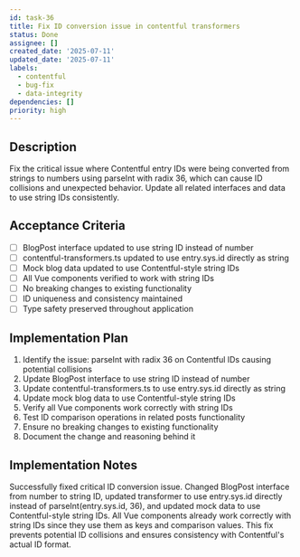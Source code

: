 ```yaml
---
id: task-36
title: Fix ID conversion issue in contentful transformers
status: Done
assignee: []
created_date: '2025-07-11'
updated_date: '2025-07-11'
labels:
  - contentful
  - bug-fix
  - data-integrity
dependencies: []
priority: high
---
```


## Description

Fix the critical issue where Contentful entry IDs were being converted from strings to numbers using parseInt with radix 36, which can cause ID collisions and unexpected behavior. Update all related interfaces and data to use string IDs consistently.

## Acceptance Criteria

- [ ] BlogPost interface updated to use string ID instead of number
- [ ] contentful-transformers.ts updated to use entry.sys.id directly as string
- [ ] Mock blog data updated to use Contentful-style string IDs
- [ ] All Vue components verified to work with string IDs
- [ ] No breaking changes to existing functionality
- [ ] ID uniqueness and consistency maintained
- [ ] Type safety preserved throughout application

## Implementation Plan

1. Identify the issue: parseInt with radix 36 on Contentful IDs causing potential collisions
2. Update BlogPost interface to use string ID instead of number
3. Update contentful-transformers.ts to use entry.sys.id directly as string
4. Update mock blog data to use Contentful-style string IDs
5. Verify all Vue components work correctly with string IDs
6. Test ID comparison operations in related posts functionality
7. Ensure no breaking changes to existing functionality
8. Document the change and reasoning behind it

## Implementation Notes

Successfully fixed critical ID conversion issue. Changed BlogPost interface from number to string ID, updated transformer to use entry.sys.id directly instead of parseInt(entry.sys.id, 36), and updated mock data to use Contentful-style string IDs. All Vue components already work correctly with string IDs since they use them as keys and comparison values. This fix prevents potential ID collisions and ensures consistency with Contentful's actual ID format.
